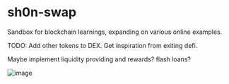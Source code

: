 # sh0n-swap
Sandbox for blockchain learnings, expanding on various online examples.

TODO: Add other tokens to DEX. Get inspiration from exiting defi.

Maybe implement liquidity providing and rewards? flash loans?

![image](https://user-images.githubusercontent.com/44221603/152935960-7200b66d-c59f-4a4d-9cd9-89e93dc9174c.png)
